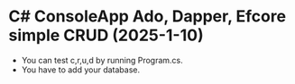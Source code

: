 # C# ConsoleApp Ado, Dapper, Efcore simple CRUD (2025-1-10)
- You can test c,r,u,d by running Program.cs.
- You have to add your database.
